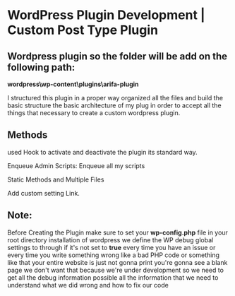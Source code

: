 
# WordPress Plugin Development | Custom Post Type Plugin

## Wordpress plugin so the folder will be add on the following path:

**wordpress\wp-content\plugins\arifa-plugin**


I structured this plugin in a proper way organized all the files and build the basic structure the basic architecture of my plug in order to 
accept all the things that necessary to create a custom wordpress plugin. 

## Methods

used Hook to activate and deactivate the plugin its standard way.

Enqueue Admin Scripts: Enqueue all my scripts

Static Methods and Multiple Files

Add custom setting Link.

## Note:

Before Creating the Plugin make sure to set your **wp-config.php** file in your root directory installation of wordpress we define the WP debug global settings
to through if it's not set to **true** every time you have an issue or every time you write something wrong like a bad PHP code or something like that 
your entire website is just not gonna print you're gonna see a blank page we don't want that because we're under development so we need to get all
the debug information possible all the information that we need to understand what we did wrong and  how to fix our code





